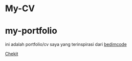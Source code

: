 # My-CV

# my-portfolio

ini adalah portfolio/cv saya yang terinspirasi dari [bedimcode](https://github.com/bedimcode)

[Chekit](https://wiranto11.github.io/curiculum-vitae/)
